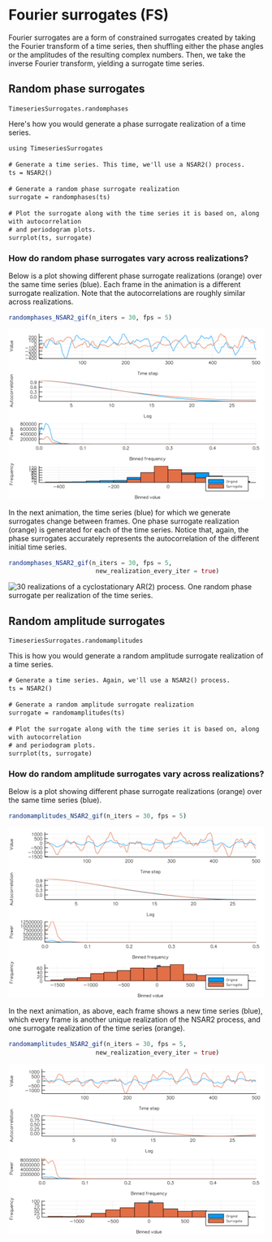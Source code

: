 # Fourier surrogates (FS)
Fourier surrogates are a form of constrained surrogates created by taking the Fourier
transform of a time series, then shuffling either the phase angles or the amplitudes of the
resulting complex numbers. Then, we take the inverse Fourier transform, yielding a surrogate
time series.



## Random phase surrogates
```@docs
TimeseriesSurrogates.randomphases
```

Here's how you would generate a phase surrogate realization of a time series.

```@example
using TimeseriesSurrogates

# Generate a time series. This time, we'll use a NSAR2() process.
ts = NSAR2()

# Generate a random phase surrogate realization
surrogate = randomphases(ts)

# Plot the surrogate along with the time series it is based on, along with autocorrelation
# and periodogram plots.
surrplot(ts, surrogate)
```

### How do random phase surrogates vary across realizations?
Below is a plot showing different phase surrogate realizations (orange) over the same time series (blue).
Each frame in the animation is a different surrogate realization. Note that the autocorrelations
are roughly similar across realizations.

```julia
randomphases_NSAR2_gif(n_iters = 30, fps = 5)
```

![30 random phase surrogates for a single realization of a cyclostationary AR(2) process](../examples/randomphases_NSAR2.gif)

In the next animation, the time series (blue) for which we generate surrogates change between
frames. One phase surrogate realization (orange) is generated for each of the time series. Notice
that, again, the phase surrogates accurately represents the autocorrelation of the
different initial time series.

```julia
randomphases_NSAR2_gif(n_iters = 30, fps = 5,
                        new_realization_every_iter = true)
```

![30 realizations of a cyclostationary AR(2) process. One random phase surrogate per realization of the time series.](../examples/randomphases_NSAR2_newevery.gif)



## Random amplitude surrogates

```@docs
TimeseriesSurrogates.randomamplitudes
```

This is how you would generate a random amplitude surrogate realization of a time series.

```@example
# Generate a time series. Again, we'll use a NSAR2() process.
ts = NSAR2()

# Generate a random amplitude surrogate realization
surrogate = randomamplitudes(ts)

# Plot the surrogate along with the time series it is based on, along with autocorrelation
# and periodogram plots.
surrplot(ts, surrogate)
```

### How do random amplitude surrogates vary across realizations?

Below is a plot showing different phase surrogate realizations (orange) over the same time series (blue).

```julia
randomamplitudes_NSAR2_gif(n_iters = 30, fps = 5)
```

![30 random phase surrogates for a single realization of a cyclostationary AR(2) process](../examples/randomamplitudes_NSAR2.gif)

In the next animation, as above, each frame shows a new time series (blue), which every frame is another unique realization of the NSAR2
process, and one surrogate realization of the time series (orange).


```julia
randomamplitudes_NSAR2_gif(n_iters = 30, fps = 5,
                        new_realization_every_iter = true)
```

![30 realizations of a cyclostationary AR(2) process. One random phase surrogate per realization of the time series.](../examples/randomamplitudes_NSAR2_newevery.gif)
